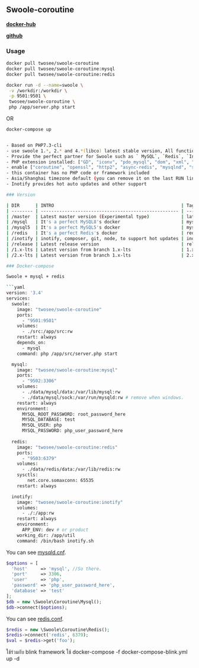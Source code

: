## Swoole-coroutine

[**docker-hub**](https://hub.docker.com/r/twosee/swoole-coroutine/) 

[**github**](https://github.com/twose/swoole-coroutine-docker)

### Usage

```Bash
docker pull twosee/swoole-coroutine
docker pull twosee/swoole-coroutine:mysql
docker pull twosee/swoole-coroutine:redis
```
```Bash
docker run -d --name=swoole \
 -v /workdir:/workdir \
 -p 9501:9501 \
 twosee/swoole-coroutine \
 php /app/server.php start
```
OR
```Bash
docker-compose up


- Based on PHP7.3-cli
- use swoole 1.*, 2.* and 4.*(libco) latest stable version, All functions are fully open
- Provide the perfect partner for Swoole such as ` MySQL`, `Redis`, `Inotify` images, you can also use `docker-compose`, Out of the box.
- PHP extension installed: ["GD", "iconv", "pdo_mysql", "dom", "xml", "curl", "swoole"]
- enable ["coroutine", "openssl", "http2", "async-redis", "mysqlnd", "swoole-serialize"]
- this container has no PHP code or framework included
- Asia/Shanghai timezone default (you can remove it on the last RUN line)
- Inotify provides hot auto updates and other support

### Version

| DIR      | INTRO                                                | Tag     |
| -------- | ---------------------------------------------------- | ------- |
| /master  | Latest master version (Experimental type)            | latest  |
| /mysql   | It's a perfect MySQL8's docker                       | mysql   |
| /mysql5  | It's a perfect MySQL5's docker                       | mysql5  |
| /redis   | It's a perfect Redis's docker                        | redis   |
| /inotify | inotify, composer, git, node, to support hot updates | inotify |
| /release | Latest release version                               | release |
| /1.x-lts | Latest version from branch 1.x-lts                   | 1.x-lts |
| /2.x-lts | Latest version from branch 1.x-lts                   | 2.x-lts |

### Docker-compose

Swoole + mysql + redis

```yaml
version: '3.4'
services:
  swoole:
    image: "twosee/swoole-coroutine"
    ports:
      - "9501:9501"
    volumes:
      - ./src:/app/src:rw
    restart: always
    depends_on:
      - mysql
    command: php /app/src/server.php start

  mysql:
    image: "twosee/swoole-coroutine:mysql"
    ports:
      - "9502:3306"
    volumes:
      - ./data/mysql/data:/var/lib/mysql:rw
      - ./data/mysql/sock:/var/run/mysqld:rw # remove when windows.
    restart: always
    environment:
      MYSQL_ROOT_PASSWORD: root_password_here
      MYSQL_DATABASE: test
      MYSQL_USER: php
      MYSQL_PASSWORD: php_user_password_here
    
  redis:
    image: "twosee/swoole-coroutine:redis"
    ports:
      - "9503:6379"
    volumes:
      - ./data/redis/data:/var/lib/redis:rw
    sysctls:
        net.core.somaxconn: 65535
    restart: always

  inotify:
    image: "twosee/swoole-coroutine:inotify"
    volumes:
      - ./:/app:rw
    restart: always
    environment:
      APP_ENV: dev # or product
    working_dir: /app/util
    command: /bin/bash inotify.sh
```
You can see [mysqld.cnf](https://github.com/twose/swoole-coroutine-docker/tree/master/mysql).

```php
$options = [
  'host'     => 'mysql', //So there.
  'port'     => 3306,
  'user'     => 'php',
  'password' => 'php_user_password_here',
  'database' => 'test'
];
$db = new \Swoole\Coroutine\Mysql();
$db->connect($options);
```
You can see [redis.conf](https://github.com/twose/swoole-coroutine-docker/tree/master/redis).
```php
$redis = new \Swoole\Coroutine\Redis();
$redis->connect('redis', 6379);
$val = $redis->get('foo');
```

ใช้ร่วมกับ blink framework
ใช้ docker-compose -f docker-compose-blink.yml up -d

